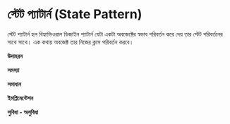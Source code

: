# স্টেট প্যাটার্ন (State Pattern)                  
স্টেট প্যাটার্ন হল বিহ্যাভিওরাল ডিজাইন প্যাটার্ন যেটা একটা অবজেক্টের স্বভাব পরিবর্তন করে দেয় তার স্টেট পরিবর্তনের সাথে সাথে। এক কথায় অবজেক্ট তার নিজের ক্লাস পরিবর্তন করবে।              

**উদাহরন**                    

**সমস্যা**         
     
**সমাধান**                                     

**ইমপ্লিমেন্টেশন**                

**সুবিধা - অসুবিধা**             